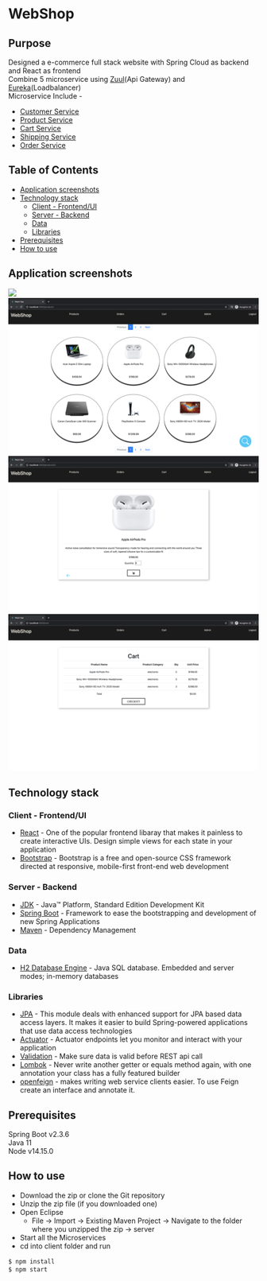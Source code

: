 # WebShop
## Purpose
Designed a e-commerce full stack website with Spring Cloud as backend and React as frontend \
Combine 5 microservice using [Zuul](server/apigateway)(Api Gateway) and [Eureka](https://github.com/spring-cloud/spring-cloud-netflix)(Loadbalancer) \
Microservice Include - 
  * [Customer Service](server/customer_service)
  * [Product Service](server/product_service)
  * [Cart Service](server/cart_service)
  * [Shipping Service](server/shipping_service)
  * [Order Service](server/order_service)

## Table of Contents
- [Application screenshots](#application-screenshots)
- [Technology stack](#technology-stack)
  * [Client - Frontend/UI](#client---frontend-ui)
  * [Server - Backend](#server---backend)
  * [Data](#data)
  * [Libraries](#libraries)
- [Prerequisites](#prerequisites)
- [How to use](#how-to-use)

## Application screenshots
<img src="resources\LandingPage.png"/>
<img src="resources\ProductPage.png"/>
<img src="resources\ProductItemPage.png"/>
<img src="resources\CartPage.png"/>

## Technology stack

### Client - Frontend/UI
* [React](https://reactjs.org/) - One of the popular frontend libaray that makes it painless to create interactive UIs. Design simple views for each state in your application
* [Bootstrap](https://react-bootstrap.github.io/) - Bootstrap is a free and open-source CSS framework directed at responsive, mobile-first front-end web development


### Server - Backend

* 	[JDK](http://www.oracle.com/technetwork/java/javase/downloads/jdk8-downloads-2133151.html) - Java™ Platform, Standard Edition Development Kit
* 	[Spring Boot](https://spring.io/projects/spring-boot) - Framework to ease the bootstrapping and development of new Spring Applications
* 	[Maven](https://maven.apache.org/) - Dependency Management

### Data
* 	[H2 Database Engine](https://www.h2database.com/html/main.html) - Java SQL database. Embedded and server modes; in-memory databases

### Libraries
* [JPA](https://spring.io/projects/spring-data-jpa) - This module deals with enhanced support for JPA based data access layers. It makes it easier to build Spring-powered applications that use data access technologies
* [Actuator](https://docs.spring.io/spring-boot/docs/current/reference/html/production-ready-features.html) - Actuator endpoints let you monitor and interact with your application
* [Validation](https://github.com/spring-projects/spring-boot) - Make sure data is valid before REST api call
* [Lombok](https://projectlombok.org/) - Never write another getter or equals method again, with one annotation your class has a fully featured builder
* [openfeign](https://spring.io/projects/spring-cloud-openfeign) - makes writing web service clients easier. To use Feign create an interface and annotate it.

## Prerequisites
Spring Boot v2.3.6 \
Java 11 \
Node v14.15.0

## How to use
* 	Download the zip or clone the Git repository
* 	Unzip the zip file (if you downloaded one)
* 	Open Eclipse
	* File -> Import -> Existing Maven Project -> Navigate to the folder where you unzipped the zip -> server
* Start all the Microservices
* cd into client folder and run
``` 
$ npm install
$ npm start
```
